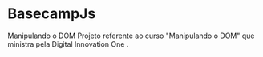 # BasecampJs
Manipulando o DOM Projeto referente ao curso "Manipulando o DOM" que ministra pela Digital Innovation One .
